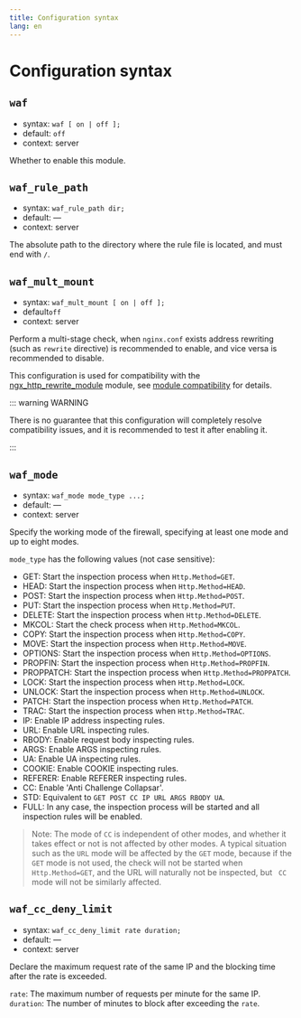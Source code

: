 ```yaml
---
title: Configuration syntax
lang: en
---
```


# Configuration syntax

## `waf`

+ syntax: `waf [ on | off ];`
+ default: `off`
+ context: server

Whether to enable this module.

## `waf_rule_path`

+ syntax: `waf_rule_path dir;`
+ default: —
+ context: server

The absolute path to the directory where the rule file is located, and must end with `/`.


## `waf_mult_mount`

+ syntax: `waf_mult_mount [ on | off ];`
+ default`off`
+ context: server

Perform a multi-stage check, when `nginx.conf` exists address rewriting (such as `rewrite` directive) is recommended to enable, and vice versa is recommended to disable.


This configuration is used for compatibility with the 
[ngx_http_rewrite_module](https://nginx.org/en/docs/http/ngx_http_rewrite_module.html) 
module, see [module compatibility](guide/compatibility.md#ngx_http_rewrite_module) for details.

::: warning WARNING

There is no guarantee that this configuration will completely resolve compatibility issues, 
and it is recommended to test it after enabling it.

:::


## `waf_mode`

+ syntax: `waf_mode mode_type ...;`
+ default: —
+ context: server

Specify the working mode of the firewall, specifying at least one mode and up to eight modes.

`mode_type` has the following values (not case sensitive):
+ GET: Start the inspection process when `Http.Method=GET`.
+ HEAD: Start the inspection process when `Http.Method=HEAD`.
+ POST: Start the inspection process when `Http.Method=POST`.
+ PUT: Start the inspection process when `Http.Method=PUT`.
+ DELETE: Start the inspection process when `Http.Method=DELETE`.
+ MKCOL: Start the check process when `Http.Method=MKCOL`.
+ COPY: Start the inspection process when `Http.Method=COPY`.
+ MOVE: Start the inspection process when `Http.Method=MOVE`.
+ OPTIONS: Start the inspection process when `Http.Method=OPTIONS`.
+ PROPFIN: Start the inspection process when `Http.Method=PROPFIN`.
+ PROPPATCH: Start the inspection process when `Http.Method=PROPPATCH`.
+ LOCK: Start the inspection process when `Http.Method=LOCK`.
+ UNLOCK: Start the inspection process when `Http.Method=UNLOCK`.
+ PATCH: Start the inspection process when `Http.Method=PATCH`.
+ TRAC: Start the inspection process when `Http.Method=TRAC`.
+ IP: Enable IP address inspecting rules.
+ URL: Enable URL inspecting rules.
+ RBODY: Enable request body inspecting rules.
+ ARGS: Enable ARGS inspecting rules.
+ UA: Enable UA inspecting rules.
+ COOKIE: Enable COOKIE inspecting rules.
+ REFERER: Enable REFERER inspecting rules.
+ CC: Enable 'Anti Challenge Collapsar'.
+ STD: Equivalent to `GET POST CC IP URL ARGS RBODY UA`.
+ FULL: In any case, the inspection process will be started and all inspection rules will be enabled.

> Note: The mode of `CC` is independent of other modes, and whether it takes effect or not is not affected by other modes. A typical situation such as the `URL` mode will be affected by the `GET` mode, because if the `GET` mode is not used, the check will not be started when `Http.Method=GET`, and the URL will naturally not be inspected, but ` CC` mode will not be similarly affected.

## `waf_cc_deny_limit`

+ syntax: `waf_cc_deny_limit rate duration;`
+ default: —
+ context: server

Declare the maximum request rate of the same IP and the blocking time after the rate is exceeded.

`rate`: The maximum number of requests per minute for the same IP.
`duration`: The number of minutes to block after exceeding the `rate`.
